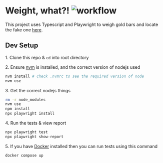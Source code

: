 # Weight, what?! ![workflow](https://github.com/jpolley/weight-what/actions/workflows/playwright.yml/badge.svg)

This project uses Typescript and Playwright to weigh gold bars and locate the fake one [here](https://sdetchallenge.fetch.com/).

## Dev Setup

1\. Clone this repo & `cd` into root directory

2\. Ensure [nvm](https://github.com/nvm-sh/nvm) is installed, and the correct version of nodejs used

```bash
nvm install # check .nvmrc to see the required version of node
nvm use
```

3\. Get the correct nodejs things

```bash
rm -r node_modules
nvm use
npm install
npx playwright install
```

4\. Run the tests & view report

```bash
npx playwright test
npx playwright show-report
```

5\. If you have [Docker](https://docs.docker.com/engine/install/) installed then you can run tests using this command

```bash
docker compose up
```
